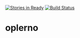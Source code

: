 [![Stories in Ready](https://badge.waffle.io/webhat/oplerno.png?label=ready)](https://waffle.io/webhat/oplerno)
[![Build Status](https://travis-ci.org/webhat/oplerno.png?branch=master)](https://travis-ci.org/webhat/oplerno)


oplerno
=======
